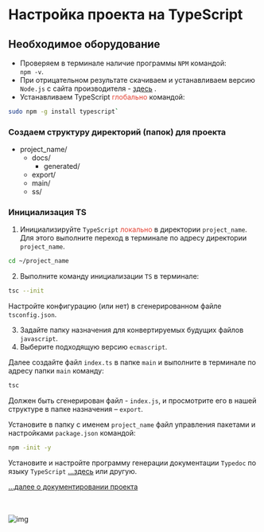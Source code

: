 # Настройка проекта на TypeScript

## Необходимое оборудование

- Проверяем в терминале наличие программы `NPM` командой:<br> `npm -v`.
- При отрицательном результате скачиваем и устанавливаем версию `Node.js` с сайта производителя - [здесь](https://nodejs.org/en/) .
- Устанавливаем TypeScript <span style="color: #e34234;">глобально</span> командой:<br> 
  
```zsh
sudo npm -g install typescript`
```

### Создаем структуру директорий (папок) для проекта

- project_name/
    - docs/
      - generated/
    - export/
    - main/
    - ss/

### Инициализация TS

1. Инициализируйте `TypeScript` <span style="color: #e34234;">локально</span> в директории `project_name`. Для этого выполните переход в терминале  по адресу директории `project_name`.
   
```zsh
cd ~/project_name
```

2. Выполните команду инициализации `TS` в терминале:
   
```zsh
tsc --init
```

Настройте конфигурацию (или нет) в сгенерированном файле `tsconfig.json`. 

3. Задайте папку назначения для конвертируемых будущих файлов `javascript`. 
4. Выберите подходящую версию `ecmascript`.

Далее создайте файл `index.ts` в папке `main` и выполните в терминале по адресу папки `main` команду:

```zsh
tsc
```
Должен быть сгенерирован файл - `index.js`, и просмотрите его в нашей структуре в папке назначения – `export`.


Установите в папку с именем `project_name` файл управления пакетами и настройками `package.json` командой:

```zsh
npm -init -y
```

Установите и настройте программу генерации документации `Typedoc` по языку `TypeScript`  […здесь](https://github.com/TypeStrong/typedoc) или другую.


[…далее о документировании проекта](typedoc.md)


<br><br>
![img](https://1.bp.blogspot.com/-hOxN5KX2KfY/YPplNP_w6xI/AAAAAAAAGz0/nNxSLwD5lnQhvFnce_DzmIoSRWyY9A3QACLcBGAsYHQ/s694/theend-beats.png)


